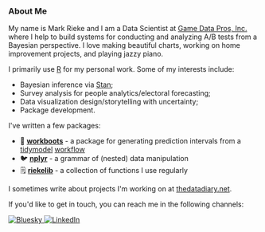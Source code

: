 ### About Me

My name is Mark Rieke and I am a Data Scientist at [Game Data Pros, Inc.](https://gamedatapros.com/) where I help to build systems for conducting and analyzing A/B tests from a Bayesian perspective. I love making beautiful charts, working on home improvement projects, and playing jazzy piano.

I primarily use [R](https://www.r-project.org/) for my personal work. Some of my interests include:

* Bayesian inference via [Stan](https://mc-stan.org/);
* Survey analysis for people analytics/electoral forecasting;
* Data visualization design/storytelling with uncertainty;
* Package development.

I've written a few packages:

* 🥾 [**workboots**](https://markjrieke.github.io/workboots/) - a package for generating prediction intervals from a [tidymodel](https://www.tidymodels.org/) [workflow](https://workflows.tidymodels.org/)
* 🐦 [**nplyr**](https://markjrieke.github.io/nplyr/) - a grammar of (nested) data manipulation
* 🗒️ [**riekelib**](https://markjrieke.github.io/riekelib/) - a collection of functions I use regularly

I sometimes write about projects I'm working on at [thedatadiary.net](https://www.thedatadiary.net/).

If you'd like to get in touch, you can reach me in the following channels:

<p align="left">
  <a href="https://bsky.app/profile/markjrieke.bsky.social">
    <img src="https://img.shields.io/badge/-bluesky-555555?style=for-the-badge&logo=bluesky&logoColor=white" alt="Bluesky">
  </a>
  <a href="https://www.linkedin.com/in/markjrieke/">
    <img src="https://img.shields.io/badge/-LinkedIn-555555?style=for-the-badge" alt="LinkedIn">
  </a>
</p>

<!---
markjrieke/markjrieke is a ✨ special ✨ repository because its `README.md` (this file) appears on your GitHub profile.
You can click the Preview link to take a look at your changes.

Format references:
* https://github.com/loreabad6/loreabad6
* https://github.com/rjake/rjake
--->
